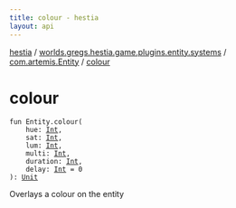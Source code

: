 ```yaml
---
title: colour - hestia
layout: api
---
```


<div class='api-docs-breadcrumbs'><a href="../../index.html">hestia</a> / <a href="../index.html">worlds.gregs.hestia.game.plugins.entity.systems</a> / <a href="index.html">com.artemis.Entity</a> / <a href="./colour.html">colour</a></div>

# colour

<div class="signature"><code><span class="keyword">fun </span><span class="identifier">Entity</span><span class="symbol">.</span><span class="identifier">colour</span><span class="symbol">(</span><br/>&nbsp;&nbsp;&nbsp;&nbsp;<span class="parameterName" id="worlds.gregs.hestia.game.plugins.entity.systems$colour(com.artemis.Entity, kotlin.Int, kotlin.Int, kotlin.Int, kotlin.Int, kotlin.Int, kotlin.Int)/hue">hue</span><span class="symbol">:</span>&nbsp;<a href="https://kotlinlang.org/api/latest/jvm/stdlib/kotlin/-int/index.html"><span class="identifier">Int</span></a><span class="symbol">, </span><br/>&nbsp;&nbsp;&nbsp;&nbsp;<span class="parameterName" id="worlds.gregs.hestia.game.plugins.entity.systems$colour(com.artemis.Entity, kotlin.Int, kotlin.Int, kotlin.Int, kotlin.Int, kotlin.Int, kotlin.Int)/sat">sat</span><span class="symbol">:</span>&nbsp;<a href="https://kotlinlang.org/api/latest/jvm/stdlib/kotlin/-int/index.html"><span class="identifier">Int</span></a><span class="symbol">, </span><br/>&nbsp;&nbsp;&nbsp;&nbsp;<span class="parameterName" id="worlds.gregs.hestia.game.plugins.entity.systems$colour(com.artemis.Entity, kotlin.Int, kotlin.Int, kotlin.Int, kotlin.Int, kotlin.Int, kotlin.Int)/lum">lum</span><span class="symbol">:</span>&nbsp;<a href="https://kotlinlang.org/api/latest/jvm/stdlib/kotlin/-int/index.html"><span class="identifier">Int</span></a><span class="symbol">, </span><br/>&nbsp;&nbsp;&nbsp;&nbsp;<span class="parameterName" id="worlds.gregs.hestia.game.plugins.entity.systems$colour(com.artemis.Entity, kotlin.Int, kotlin.Int, kotlin.Int, kotlin.Int, kotlin.Int, kotlin.Int)/multi">multi</span><span class="symbol">:</span>&nbsp;<a href="https://kotlinlang.org/api/latest/jvm/stdlib/kotlin/-int/index.html"><span class="identifier">Int</span></a><span class="symbol">, </span><br/>&nbsp;&nbsp;&nbsp;&nbsp;<span class="parameterName" id="worlds.gregs.hestia.game.plugins.entity.systems$colour(com.artemis.Entity, kotlin.Int, kotlin.Int, kotlin.Int, kotlin.Int, kotlin.Int, kotlin.Int)/duration">duration</span><span class="symbol">:</span>&nbsp;<a href="https://kotlinlang.org/api/latest/jvm/stdlib/kotlin/-int/index.html"><span class="identifier">Int</span></a><span class="symbol">, </span><br/>&nbsp;&nbsp;&nbsp;&nbsp;<span class="parameterName" id="worlds.gregs.hestia.game.plugins.entity.systems$colour(com.artemis.Entity, kotlin.Int, kotlin.Int, kotlin.Int, kotlin.Int, kotlin.Int, kotlin.Int)/delay">delay</span><span class="symbol">:</span>&nbsp;<a href="https://kotlinlang.org/api/latest/jvm/stdlib/kotlin/-int/index.html"><span class="identifier">Int</span></a>&nbsp;<span class="symbol">=</span>&nbsp;0<br/><span class="symbol">)</span><span class="symbol">: </span><a href="https://kotlinlang.org/api/latest/jvm/stdlib/kotlin/-unit/index.html"><span class="identifier">Unit</span></a></code></div>

Overlays a colour on the entity

